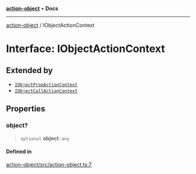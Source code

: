 [**action-object**](../README.md) • **Docs**

***

[action-object](../globals.md) / IObjectActionContext

# Interface: IObjectActionContext

## Extended by

- [`IObjectPropActionContext`](IObjectPropActionContext.md)
- [`IObjectCallActionContext`](IObjectCallActionContext.md)

## Properties

### object?

> `optional` **object**: `any`

#### Defined in

[action-object/src/action-object.ts:7](https://github.com/mksunny1/action-object/blob/d3b79ef45403db2af53250402a32918daa4abb39/src/action-object.ts#L7)
